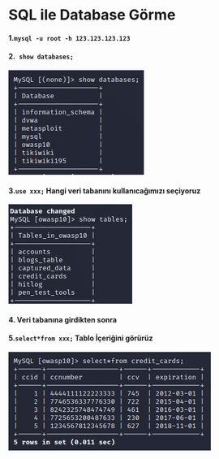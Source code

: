 # SQL ile Database Görme
#### 1.```mysql -u root -h 123.123.123.123``` 
#### 2.``` show databases;```
![](https://github.com/ahmetnuysal/Cyber-Security/blob/3611d2c9af41e40728e0e69b001efc143b37d52a/Websitesi%20Pentesting/Pict/WhatsApp%20Image%202022-08-30%20at%2016.52.49.jpeg)
#### 3.```use xxx;``` Hangi veri tabanını kullanıcağımızı seçiyoruz
![](https://github.com/ahmetnuysal/Cyber-Security/blob/b6e35c92d6127f1862bc60b32309d523776a4295/Websitesi%20Pentesting/Pict/WhatsApp%20Image%202022-08-30%20at%2016.57.51.jpeg)
#### 4. Veri tabanına girdikten sonra
#### 5.```select*from xxx;``` Tablo İçeriğini görürüz
![](https://github.com/ahmetnuysal/Cyber-Security/blob/7b48c658a89095e242d16d571db0785781f315d1/Websitesi%20Pentesting/Pict/WhatsApp%20Image%202022-08-30%20at%2016.57.57%20(1).jpeg)
